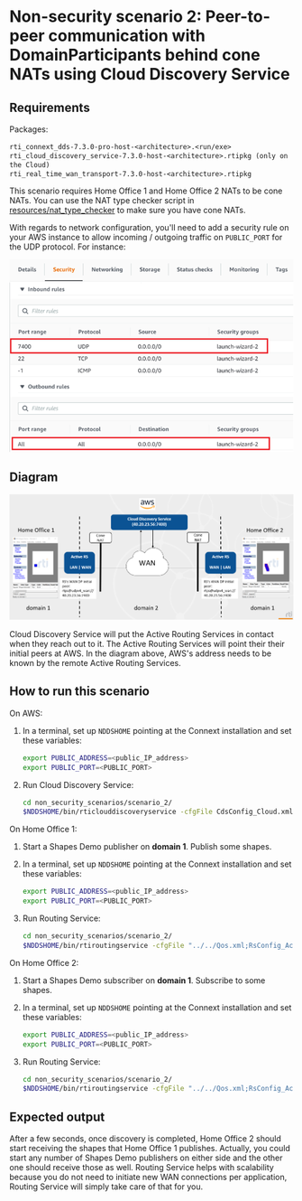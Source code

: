 # Non-security scenario 2: Peer-to-peer communication with DomainParticipants behind cone NATs using Cloud Discovery Service

## Requirements

Packages:

```plaintext
rti_connext_dds-7.3.0-pro-host-<architecture>.<run/exe>
rti_cloud_discovery_service-7.3.0-host-<architecture>.rtipkg (only on the Cloud)
rti_real_time_wan_transport-7.3.0-host-<architecture>.rtipkg
```

This scenario requires Home Office 1 and Home Office 2 NATs to be cone NATs.
You can use the NAT type checker script in [resources/nat_type_checker](../../resources/nat_type_checker)
to make sure you have cone NATs.

With regards to network configuration, you'll need to add a security rule on
your AWS instance to allow incoming / outgoing traffic on `PUBLIC_PORT` for the
UDP protocol. For instance:

![AWS Configuration](../../resources/images/configuration_aws.png)

## Diagram

![Non-security scenario 2 diagram](../../resources/images/non_security_scenario_2.png)

Cloud Discovery Service will put the Active Routing Services in contact when
they reach out to it. The Active Routing Services will point their their
initial peers at AWS. In the diagram above, AWS's address needs to be known by
the remote Active Routing Services.

## How to run this scenario

On AWS:

1. In a terminal, set up `NDDSHOME` pointing at the Connext installation and set these variables:

    ```bash
    export PUBLIC_ADDRESS=<public_IP_address>
    export PUBLIC_PORT=<PUBLIC_PORT>
    ```

2. Run Cloud Discovery Service:

    ```bash
    cd non_security_scenarios/scenario_2/
    $NDDSHOME/bin/rticlouddiscoveryservice -cfgFile CdsConfig_Cloud.xml -cfgName CdsConfig_Cloud
    ```

On Home Office 1:

1. Start a Shapes Demo publisher on **domain 1**. Publish some shapes.
2. In a terminal, set up `NDDSHOME` pointing at the Connext installation and set these variables:

    ```bash
    export PUBLIC_ADDRESS=<public_IP_address>
    export PUBLIC_PORT=<PUBLIC_PORT>
    ```

3. Run Routing Service:

    ```bash
    cd non_security_scenarios/scenario_2/
    $NDDSHOME/bin/rtiroutingservice -cfgFile "../../Qos.xml;RsConfig_Active.xml" -cfgName RsConfig_Active
    ```

On Home Office 2:

1. Start a Shapes Demo subscriber on **domain 1**. Subscribe to some shapes.
2. In a terminal, set up `NDDSHOME` pointing at the Connext installation and set these variables:

    ```bash
    export PUBLIC_ADDRESS=<public_IP_address>
    export PUBLIC_PORT=<PUBLIC_PORT>
    ```

3. Run Routing Service:

    ```bash
    cd non_security_scenarios/scenario_2/
    $NDDSHOME/bin/rtiroutingservice -cfgFile "../../Qos.xml;RsConfig_Active.xml" -cfgName RsConfig_Active
    ```

## Expected output

After a few seconds, once discovery is completed, Home Office 2 should start
receiving the shapes that Home Office 1 publishes. Actually, you could start
any number of Shapes Demo publishers on either side and the other one should
receive those as well. Routing Service helps with scalability because you do
not need to initiate new WAN connections per application, Routing Service will
simply take care of that for you.
